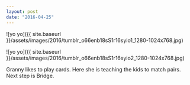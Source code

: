 ```yaml
---
layout: post
date: "2016-04-25"
---
```


![yo yo]({{ site.baseurl }}/assets/images/2016/tumblr_o66enb18sS1r16syio1_1280-1024x768.jpg)

![yo yo]({{ site.baseurl }}/assets/images/2016/tumblr_o66enb18sS1r16syio2_1280-1024x768.jpg)

Granny likes to play cards. Here she is teaching the kids to match pairs. Next step is Bridge.
